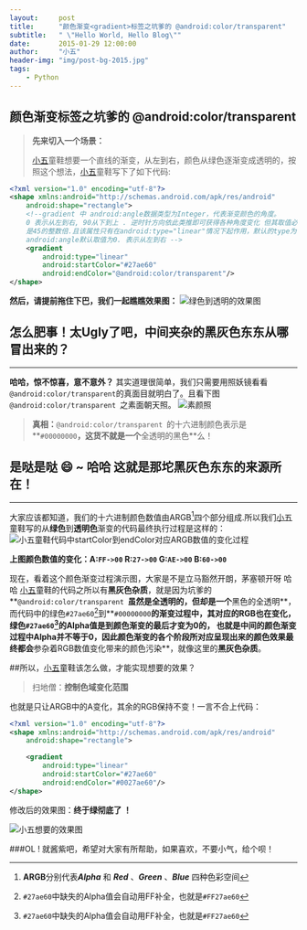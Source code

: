 ```yaml
---
layout:     post
title:      "颜色渐变<gradient>标签之坑爹的 @android:color/transparent"
subtitle:   " \"Hello World, Hello Blog\""
date:       2015-01-29 12:00:00
author:     "小五"
header-img: "img/post-bg-2015.jpg"
tags:
    - Python
---
```


## 颜色渐变<gradient>标签之坑爹的 @android:color/transparent

>**先来切入一个场景：**
>
>[小五][]童鞋想要一个直线的渐变，从左到右，颜色从绿色逐渐变成透明的，按照这个想法，[小五][]童鞋写下了如下代码:

```xml
<?xml version="1.0" encoding="utf-8"?>
<shape xmlns:android="http://schemas.android.com/apk/res/android"
    android:shape="rectangle">
    <!--gradient 中 android:angle数据类型为Integer，代表渐变颜色的角度。
    0 表示从左到右, 90从下到上 . 逆时针方向依此类推即可获得各种角度变化 但其取值必须        
    是45的整数倍.且该属性只有在android:type="linear"情况下起作用，默认的type为linear。
    android:angle默认取值为0. 表示从左到右 --> 
    <gradient 
        android:type="linear"
        android:startColor="#27ae60"
        android:endColor="@android:color/transparent"/>
</shape>
```
**然后，请提前拖住下巴，我们一起瞧瞧效果图：**
![绿色到透明的效果图](http://upload-images.jianshu.io/upload_images/2378059-2071253b97257ee3.png?imageMogr2/auto-orient/strip%7CimageView2/2/w/1240)

## **怎么肥事！太Ugly了吧，中间夹杂的黑灰色东东从哪冒出来的？** 
---

**哈哈，惊不惊喜，意不意外？** 其实道理很简单，我们只需要用照妖镜看看`@android:color/transparent`的真面目就明白了。且看下图`@android:color/transparent `之素面朝天照。
![素颜照](http://upload-images.jianshu.io/upload_images/2378059-06c4930bba7804c4.png?imageMogr2/auto-orient/strip%7CimageView2/2/w/1240)

>**真相：**`@android:color/transparent `的十六进制颜色表示是**`#00000000`**，这货不就是一个**全透明的黑色**么！

## 是哒是哒 :smile: ~ 哈哈 这就是那坨黑灰色东东的来源所在！
---
大家应该都知道，我们的十六进制颜色数值由ARGB[^注脚]四个部分组成.所以我们[小五][]童鞋写的从**绿色**到**透明色**渐变的代码最终执行过程是这样的：
![小五童鞋代码中startColor到endColor对应ARGB数值的变化过程](http://upload-images.jianshu.io/upload_images/2378059-c3aa2e28f8e995ba.png?imageMogr2/auto-orient/strip%7CimageView2/2/w/1240)

**上图颜色数值的变化：A:`FF->00` R:`27->00` G:`AE->00` B:`60->00`**

现在，看着这个颜色渐变过程演示图，大家是不是立马豁然开朗，茅塞顿开呀 哈哈
[小五][]童鞋的代码之所以有**黑灰色杂质**，就是因为坑爹的**`@android:color/transparent `**虽然是全透明的，但却是一个**黑色的全透明**，而代码中的绿色`#27ae60`[^注释]到**`#00000000`**的渐变过程中，其对应的RGB也在变化，绿色`#27ae60`[^注释]的Alpha值是到颜色渐变的最后才变为0的， 也就是中间的颜色渐变过程中Alpha并不等于0，因此颜色渐变的各个阶段所对应呈现出来的颜色效果最终都会**参杂着RGB数值变化带来的颜色污染**，就像这里的**黑灰色杂质**。

##所以，[小五][]童鞋该怎么做，才能实现想要的效果？
>扫地僧：**控制色域变化范围**

也就是只让ARGB中的A变化，其余的RGB保持不变！一言不合上代码：
```xml
<?xml version="1.0" encoding="utf-8"?>
<shape xmlns:android="http://schemas.android.com/apk/res/android"
    android:shape="rectangle">

    <gradient 
        android:type="linear"
        android:startColor="#27ae60"
        android:endColor="#0027ae60"/>
</shape>
```
修改后的效果图：**终于绿彻底了 ！**

![小五想要的效果图](http://upload-images.jianshu.io/upload_images/2378059-dc99e7703ba547e7.png?imageMogr2/auto-orient/strip%7CimageView2/2/w/1240)

###OL ! 就酱紫吧，希望对大家有所帮助，如果喜欢，不要小气，给个呗！

[^注脚]: **ARGB**分别代表***Alpha*** 和 ***Red*** 、***Green*** 、***Blue*** 四种色彩空间
[^注释]: `#27ae60`中缺失的Alpha值会自动用FF补全，也就是`#FF27ae60`

[小五]: http://www.jianshu.com/u/b9cbfe0a7f35  "就是我啦 哈哈"